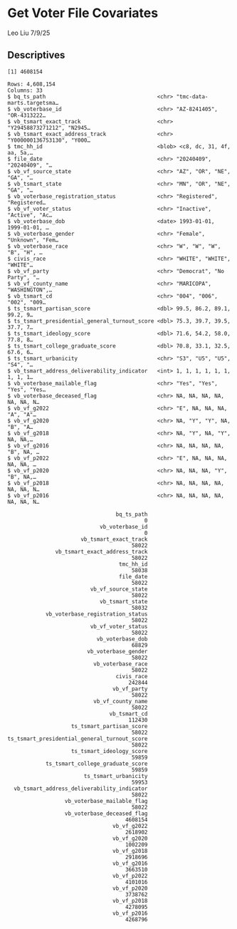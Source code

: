 Get Voter File Covariates
================
Leo Liu
7/9/25

## Descriptives

    [1] 4608154

    Rows: 4,608,154
    Columns: 33
    $ bq_ts_path                                   <chr> "tmc-data-marts.targetsma…
    $ vb_voterbase_id                              <chr> "AZ-8241405", "OR-4313222…
    $ vb_tsmart_exact_track                        <chr> "Y29458873271212", "N2945…
    $ vb_tsmart_exact_address_track                <chr> "Y000000136753130", "Y000…
    $ tmc_hh_id                                    <blob> <c8, dc, 31, 4f, aa, 5a,…
    $ file_date                                    <chr> "20240409", "20240409", "…
    $ vb_vf_source_state                           <chr> "AZ", "OR", "NE", "GA", "…
    $ vb_tsmart_state                              <chr> "MN", "OR", "NE", "GA", "…
    $ vb_voterbase_registration_status             <chr> "Registered", "Registered…
    $ vb_vf_voter_status                           <chr> "Inactive", "Active", "Ac…
    $ vb_voterbase_dob                             <date> 1993-01-01, 1999-01-01, …
    $ vb_voterbase_gender                          <chr> "Female", "Unknown", "Fem…
    $ vb_voterbase_race                            <chr> "W", "W", "W", "B", "H", …
    $ civis_race                                   <chr> "WHITE", "WHITE", "WHITE"…
    $ vb_vf_party                                  <chr> "Democrat", "No Party", "…
    $ vb_vf_county_name                            <chr> "MARICOPA", "WASHINGTON",…
    $ vb_tsmart_cd                                 <chr> "004", "006", "002", "009…
    $ ts_tsmart_partisan_score                     <dbl> 99.5, 86.2, 89.1, 99.2, 9…
    $ ts_tsmart_presidential_general_turnout_score <dbl> 75.3, 39.7, 39.5, 37.7, 7…
    $ ts_tsmart_ideology_score                     <dbl> 71.6, 54.2, 58.0, 77.8, 8…
    $ ts_tsmart_college_graduate_score             <dbl> 70.8, 33.1, 32.5, 67.6, 6…
    $ ts_tsmart_urbanicity                         <chr> "S3", "U5", "U5", "S4", "…
    $ vb_tsmart_address_deliverability_indicator   <int> 1, 1, 1, 1, 1, 1, 1, 1, 1…
    $ vb_voterbase_mailable_flag                   <chr> "Yes", "Yes", "Yes", "Yes…
    $ vb_voterbase_deceased_flag                   <chr> NA, NA, NA, NA, NA, NA, N…
    $ vb_vf_g2022                                  <chr> "E", NA, NA, NA, "A", "A"…
    $ vb_vf_g2020                                  <chr> NA, "Y", "Y", NA, "B", "A…
    $ vb_vf_g2018                                  <chr> NA, "Y", NA, "Y", NA, NA,…
    $ vb_vf_g2016                                  <chr> NA, NA, NA, NA, "B", NA, …
    $ vb_vf_p2022                                  <chr> "E", NA, NA, NA, NA, NA, …
    $ vb_vf_p2020                                  <chr> NA, NA, NA, "Y", "B", NA,…
    $ vb_vf_p2018                                  <chr> NA, NA, NA, NA, NA, NA, N…
    $ vb_vf_p2016                                  <chr> NA, NA, NA, NA, NA, NA, N…

                                      bq_ts_path 
                                               0 
                                 vb_voterbase_id 
                                               0 
                           vb_tsmart_exact_track 
                                           58022 
                   vb_tsmart_exact_address_track 
                                           58022 
                                       tmc_hh_id 
                                           58038 
                                       file_date 
                                           58022 
                              vb_vf_source_state 
                                           58022 
                                 vb_tsmart_state 
                                           58032 
                vb_voterbase_registration_status 
                                           58022 
                              vb_vf_voter_status 
                                           58022 
                                vb_voterbase_dob 
                                           68829 
                             vb_voterbase_gender 
                                           58022 
                               vb_voterbase_race 
                                           58022 
                                      civis_race 
                                          242844 
                                     vb_vf_party 
                                           58022 
                               vb_vf_county_name 
                                           58022 
                                    vb_tsmart_cd 
                                          112430 
                        ts_tsmart_partisan_score 
                                           58022 
    ts_tsmart_presidential_general_turnout_score 
                                           58022 
                        ts_tsmart_ideology_score 
                                           59859 
                ts_tsmart_college_graduate_score 
                                           59859 
                            ts_tsmart_urbanicity 
                                           59953 
      vb_tsmart_address_deliverability_indicator 
                                           58022 
                      vb_voterbase_mailable_flag 
                                           58022 
                      vb_voterbase_deceased_flag 
                                         4608154 
                                     vb_vf_g2022 
                                         2618902 
                                     vb_vf_g2020 
                                         1002209 
                                     vb_vf_g2018 
                                         2918696 
                                     vb_vf_g2016 
                                         3663510 
                                     vb_vf_p2022 
                                         4101016 
                                     vb_vf_p2020 
                                         3738762 
                                     vb_vf_p2018 
                                         4278095 
                                     vb_vf_p2016 
                                         4268796 
